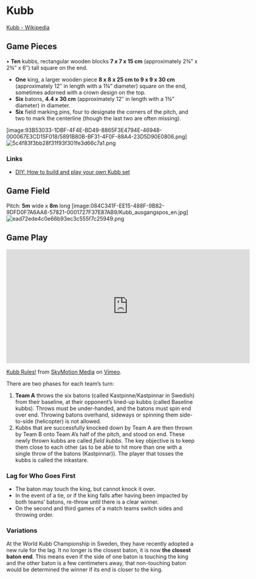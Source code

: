 # Kubb
[Kubb - Wikipedia](https://en.wikipedia.org/wiki/Kubb)

## Game Pieces 

• **Ten** kubbs, rectangular wooden blocks **7 x 7 x 15 cm** (approximately 2¾” x 2¾” x 6″) tall square on the end.
* **One** king, a larger wooden piece **8 x 8 x 25 cm to 9 x 9 x 30 cm** (approximately 12″ in length with a 1¾” diameter) square on the end, sometimes adorned with a crown design on the top.
* **Six** batons, **4.4 x 30 cm**  (approximately 12″ in length with a 1¾” diameter) in diameter.
* **Six** field marking pins, four to designate the corners of the pitch, and two to mark the centerline (though the last two are often missing).

[image:93B53033-1DBF-4F4E-BD49-8865F3E4794E-46948-000067E3CD15F018/5891B80B-BF31-4F0F-88A4-23D5D90E0806.png]![5c4f83f3bb28f31f93f301fe3d66c7a1.png](../../_resources/5c4f83f3bb28f31f93f301fe3d66c7a1.png)

### Links

- [DIY: How to build and play your own Kubb set](https://growlermag.com/kubb/2/)

## Game Field

Pitch: **5m** wide x **8m** long
[image:084C341F-EE15-488F-9B82-9DFD0F7A6AA8-57821-0001727F37E87AB9/Kubb_ausgangspos_en.jpg]![ead72ede4c0e66b93ec3c555f7c25949.png](../../_resources/ead72ede4c0e66b93ec3c555f7c25949.png)

## Game Play

<iframe src="https://player.vimeo.com/video/90462459" width="640" height="300" frameborder="0" allow="autoplay; fullscreen" allowfullscreen></iframe>
<p><a href="https://vimeo.com/90462459">Kubb Rules!</a> from <a href="https://vimeo.com/skymotionmedia">SkyMotion Media</a> on <a href="https://vimeo.com">Vimeo</a>.

There are two phases for each team’s turn: 

1. **Team A** throws the six batons (called Kastpinne/Kastpinnar in Swedish) from their baseline, at their opponent’s lined-up kubbs (called Baseline kubbs). Throws must be under-handed, and the batons must spin end over end. Throwing batons overhand, sideways or spinning them side-to-side (helicopter) is not allowed.
2. Kubbs that are successfully knocked down by Team A are then thrown by Team B onto Team A’s half of the pitch, and stood on end. These newly thrown kubbs are called *field kubbs*. The key objective is to keep them close to each other (as to be able to hit more than one with a single throw of the batons (Kastpinnar)). The player that tosses the kubbs is called the inkastare.

### Lag for Who Goes First

* The baton may touch the king, but cannot knock it over.
* In the event of a tie, or if the king falls after having been impacted by both teams’ batons, re-throw until there is a clear winner.
* On the second and third games of a match teams switch sides and throwing order.

### Variations

At the World Kubb Championship in Sweden, they have recently adopted a new rule for the lag. It no longer is the closest baton, it is now **the closest baton end**. This means even if the side of one baton is touching the king and the other baton is a few centimeters away, that non-touching baton would be determined the winner if its end is closer to the king.


